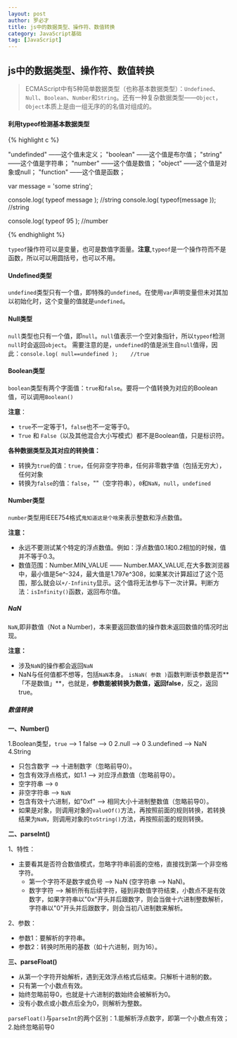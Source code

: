 ```yaml
---
layout: post
author: 罗必才
title: js中的数据类型、操作符、数值转换
category: JavaScript基础
tag: [JavaScript]
---
```


## js中的数据类型、操作符、数值转换
>ECMAScript中有5种简单数据类型（也称基本数据类型）：`Undefined`、`Null`、`Boolean`、`Number`和`String`。还有一种复杂数据类型——`Object`，`Object`本质上是由一组无序的的名值对组成的。

#### 利用typeof检测基本数据类型

{% highlight c %}

"undefinded" 	——这个值未定义；
"boolean" 	——这个值是布尔值；
"string" 	——这个值是字符串；
"number" 	——这个值是数值；
"object" 	——这个值是对象或null；
"function" 	——这个值是函数；

var message = 'some string';

console.log( typeof message );	//string
console.log( typeof(message ));	//string

console.log( typeof 95 );	//number

{% endhighlight %}

`typeof`操作符可以是变量，也可是数值字面量。**注意**,`typeof`是一个操作符而不是函数，所以可以用圆括号，也可以不用。


#### Undefined类型
`undefined`类型只有一个值，即特殊的`undefined`。在使用`var`声明变量但未对其加以初始化时，这个变量的值就是`undefined`。


#### Null类型
`null`类型也只有一个值，即`null`。`null`值表示一个空对象指针，所以`typeof`检测`null`时会返回`object`。
需要注意的是，`undefined`的值是派生自`null`值得，因此：`console.log( null==undefined );	//true`


#### Boolean类型
`boolean`类型有两个字面值：`true`和`false`。要将一个值转换为对应的Boolean值，可以调用`Boolean()`

**注意**：
+ `true`不一定等于1，`false`也不一定等于0。
+ `True` 和 `False`（以及其他混合大小写模式）都不是Boolean值，只是标识符。

**各种数据类型及其对应的转换值：**
+ 转换为`true`的值：`true`，任何非空字符串，任何非零数字值（包括无穷大），任何对象
+ 转换为`false`的值：`false`，""（空字符串），`0`和`NaN`，`null`，`undefined`


#### Number类型
`number`类型用IEEE754格式`鬼知道这是个啥`来表示整数和浮点数值。

**注意：**
+ 永远不要测试某个特定的浮点数值。例如：浮点数值0.1和0.2相加的时候，值并不等于0.3。
+ 数值范围：Number.MIN_VALUE —— Number.MAX_VALUE,在大多数浏览器中，最小值是5e^-324，最大值是1.797e^308，如果某次计算超过了这个范围，那么就会以`+/-Infinity`显示。这个值将无法参与下一次计算。判断方法：`isInfinity()`函数，返回布尔值。


##### NaN
`NaN`,即非数值（Not a Number)，本来要返回数值的操作数未返回数值的情况时出现。

**注意：**
+ 涉及`NaN`的操作都会返回`NaN`
+ NaN与任何值都不想等，包括`NaN`本身。
`isNaN( 参数 )`函数判断该参数是否**「不是数值」**，也就是，**参数能被转换为数值，返回false**，反之，返回true。


##### 数值转换

**一、Number()**

1.Boolean类型，`true` —> 1		false —> 0
2.null  —> 0
3.undefined —> NaN
4.String
+ 只包含数字 —> 十进制数字（忽略前导0）。
+ 包含有效浮点格式，如1.1  —> 对应浮点数值（忽略前导0）。
+ 空字符串 —> `0`
+ 非空字符串 —> `NaN`
+ 包含有效十六进制，如"0xf"  —> 相同大小十进制整数值（忽略前导0）。
+ 如果是对象，则调用对象的`valueOf()`方法，再按照前面的规则转换，若转换结果为`NaN`，则调用对象的`toString()`方法，再按照前面的规则转换。

**二、parseInt()**  

1、特性：
+ 主要看其是否符合数值模式，忽略字符串前面的空格，直接找到第一个非空格字符。
	+ 第一个字符不是数字或负号 —> NaN (空字符串 —> NaN)。
	+ 数字字符 —> 解析所有后续字符，碰到非数值字符结束，小数点不是有效数字，如果字符串以"0x"开头并后跟数字，则会当做十六进制整数解析，字符串以"0"开头并后跟数字，则会当初八进制数来解析。  
  
2、参数：
+ 参数1：要解析的字符串。
+ 参数2：转换时所用的基数（如十六进制，则为16）。



**三、parseFloat()**
+ 从第一个字符开始解析，遇到无效浮点格式后结束。只解析十进制的数。
+ 只有第一个小数点有效。
+ 始终忽略前导0，也就是十六进制的数始终会被解析为0。
+ 没有小数点或小数点后全为0，则解析为整数。

`parseFloat()`与`parseInt`的两个区别：1.能解析浮点数字，即第一个小数点有效；2.始终忽略前导0
